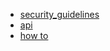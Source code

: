 + [security_guidelines](https://core.telegram.org/mtproto/security_guidelines)
+ [api](https://core.telegram.org/bots/api)
+ [how to](https://github.com/rubenlagus/TelegramBots/blob/master/HOWTO.md)
